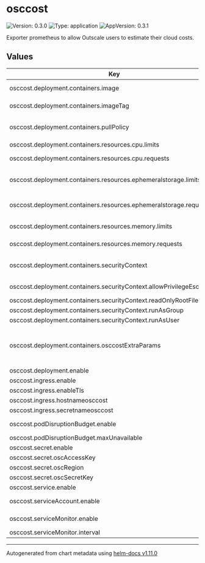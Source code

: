 # osccost

![Version: 0.3.0](https://img.shields.io/badge/Version-0.3.0-informational?style=flat-square) ![Type: application](https://img.shields.io/badge/Type-application-informational?style=flat-square) ![AppVersion: 0.3.1](https://img.shields.io/badge/AppVersion-0.3.1-informational?style=flat-square)

Exporter prometheus to allow Outscale users to estimate their cloud costs.

## Values

| Key | Type | Default | Description |
|-----|------|---------|-------------|
| osccost.deployment.containers.image | string | `"outscale/osc-cost"` | Outscale provider image |
| osccost.deployment.containers.imageTag | string | `"v0.3.1"` | Outscale provider image tag |
| osccost.deployment.containers.pullPolicy | string | `"Always"` | ImagePullPolcy to use (IfNotPresent, Never, Always) |
| osccost.deployment.containers.resources.cpu.limits | string | `"600m"` | Container cpu limts |
| osccost.deployment.containers.resources.cpu.requests | string | `"300m"` | Container cpu requests |
| osccost.deployment.containers.resources.ephemeralstorage.limits | string | `"200Mi"` | Container ephemeralstorage limts |
| osccost.deployment.containers.resources.ephemeralstorage.requests | string | `"100Mi"` | Container ephemeralstorage requests |
| osccost.deployment.containers.resources.memory.limits | string | `"900Mi"` | Container memory limits |
| osccost.deployment.containers.resources.memory.requests | string | `"600Mi"` | Container memory requests |
| osccost.deployment.containers.securityContext | object | `{"allowPrivilegeEscalation":false,"readOnlyRootFilesystem":false,"runAsGroup":65535,"runAsUser":65535}` | Additional securityContext to add |
| osccost.deployment.containers.securityContext.allowPrivilegeEscalation | bool | `false` | Allow or denied Privilege escalation |
| osccost.deployment.containers.securityContext.readOnlyRootFilesystem | bool | `false` | Set read only rootfs |
| osccost.deployment.containers.securityContext.runAsGroup | int | `65535` | Run as group |
| osccost.deployment.containers.securityContext.runAsUser | int | `65535` | Run as user |
| osccost.deployment.containers.osccostExtraParams | string | `""` | Allow to pass extra parameters to osc-cost command (for example "--skip-resource Oos") |
| osccost.deployment.enable | bool | `true` | enable deployment |
| osccost.ingress.enable | bool | `true` | enable ingress |
| osccost.ingress.enableTls | bool | `false` | enable Tls |
| osccost.ingress.hostnameosccost | string | `"osc-cost.outscale.com"` | Add hostname |
| osccost.ingress.secretnameosccost | string | `"cert-osc-cost"` | Add hostname |
| osccost.podDisruptionBudget.enable | bool | `true` | enable podDisruptionBudget |
| osccost.podDisruptionBudget.maxUnavailable | int | `1` | Max unavailable pod |
| osccost.secret.enable | bool | `true` | enable secret |
| osccost.secret.oscAccessKey | string | `"myAccessKey"` | Outscale Access Key |
| osccost.secret.oscRegion | string | `"myRegion"` | Outscale Region |
| osccost.secret.oscSecretKey | string | `"mySecretKey"` | Outscale Secret Key |
| osccost.service.enable | bool | `true` | enable service |
| osccost.serviceAccount.enable | bool | `true` | enable serviceAccount |
| osccost.serviceMonitor.enable | bool | `true` | enable serviceMonitor  |
| osccost.serviceMonitor.interval | string | `"10m"` | scrape interval |

----------------------------------------------
Autogenerated from chart metadata using [helm-docs v1.11.0](https://github.com/norwoodj/helm-docs/releases/v1.11.0)
